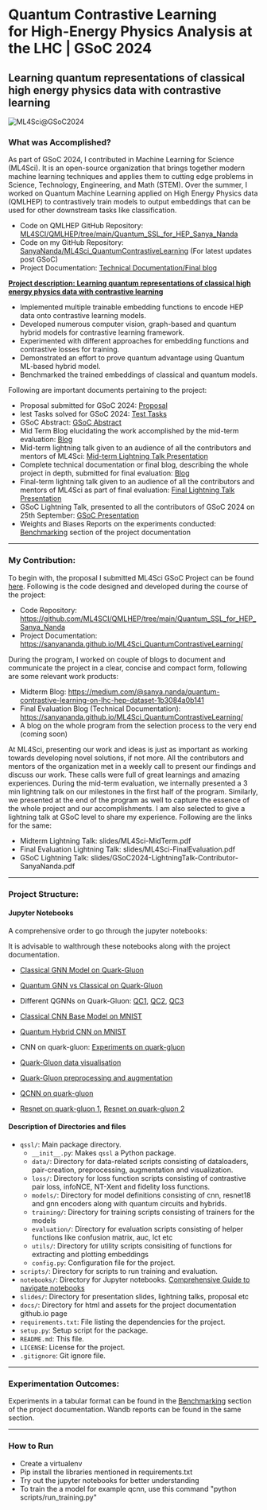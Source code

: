 # Quantum Contrastive Learning<br>for High-Energy Physics Analysis at the LHC | GSoC 2024
## Learning quantum representations of classical high energy physics data with contrastive learning


![ML4Sci@GSoC2024](https://miro.medium.com/v2/resize:fit:1100/format:webp/0*8KAp7eW2atsaRwdS.jpeg)

</hr>

### What was Accomplished?
As part of GSoC 2024, I contributed in Machine Learning for Science (ML4Sci). It is an open-source organization that brings together modern machine learning techniques and applies them to cutting edge problems in Science, Technology, Engineering, and Math (STEM). Over the summer, I worked on Quantum Machine Learning applied on High Energy Physics data (QMLHEP) to contrastively train models to output embeddings that can be used for other downstream tasks like classification.

- Code on QMLHEP GitHub Repository: [ML4SCI/QMLHEP/tree/main/Quantum_SSL_for_HEP_Sanya_Nanda](https://github.com/ML4SCI/QMLHEP/tree/main/Quantum_SSL_for_HEP_Sanya_Nanda)
- Code on my GitHub Repository: [SanyaNanda/ML4Sci_QuantumContrastiveLearning](https://github.com/SanyaNanda/ML4Sci_QuantumContrastiveLearning) (For latest updates post GSoC)
- Project Documentation: [Technical Documentation/Final blog](https://sanyananda.github.io/ML4Sci_QuantumContrastiveLearning/)


<b>[Project description: Learning quantum representations of classical high energy physics data with contrastive learning](https://ml4sci.org/gsoc/2024/proposal_QMLHEP3.html)</b>
- Implemented multiple trainable embedding functions to encode HEP data onto contrastive learning models.
- Developed numerous computer vision, graph-based and quantum hybrid models for contrastive learning framework.
- Experimented with different approaches for embedding functions and contrastive losses for training.
- Demonstrated an effort to prove quantum advantage using Quantum ML-based hybrid model.
- Benchmarked the trained embeddings of classical and quantum models.

Following are important documents pertaining to the project:
- Proposal submitted for GSoC 2024: [Proposal](slides/sanya-ml4sci-proposal.pdf)
- Iest Tasks solved for GSoC 2024: [Test Tasks](https://github.com/SanyaNanda/ML4Sci-QMLHEP-2024)
- GSoC Abstract: [GSoC Abstract](https://summerofcode.withgoogle.com/programs/2024/projects/IDScJm9Z)
- Mid Term Blog elucidating the work accomplished by the mid-term evaluation: [Blog](https://medium.com/@sanya.nanda/quantum-contrastive-learning-on-lhc-hep-dataset-1b3084a0b141)
- Mid-term lightning talk given to an audience of all the contributors and mentors of ML4Sci: [Mid-term Lightning Talk Presentation](slides/ML4Sci-MidTerm.pdf)
- Complete technical documentation or final blog, describing the whole project in depth, submitted for final evaluation: [Blog](https://sanyananda.github.io/ML4Sci_QuantumContrastiveLearning/)
- Final-term lightning talk given to an audience of all the contributors and mentors of ML4Sci as part of final evaluation: [Final Lightning Talk Presentation](slides/ML4Sci-FinalEvaluation.pdf)
- GSoC Lightning Talk, presented to all the contributors of GSoC 2024 on 25th September: [GSoC Presentation](slides/GSoC2024-LightningTalk-Contributor-SanyaNanda.pdf)
- Weights and Biases Reports on the experiments conducted: [Benchmarking](https://sanyananda.github.io/ML4Sci_QuantumContrastiveLearning/#benchmarking) section of the project documentation


<hr>

### My Contribution:
To begin with, the proposal I submitted ML4Sci GSoC Project can be found [here](slides/sanya-ml4sci-proposal.pdf).
Following is the code designed and developed during the course of the project:

- Code Repository: https://github.com/ML4SCI/QMLHEP/tree/main/Quantum_SSL_for_HEP_Sanya_Nanda
- Project Documentation: https://sanyananda.github.io/ML4Sci_QuantumContrastiveLearning/

During the program, I worked on couple of blogs to document and communicate the project in a clear, concise and compact form, following are some relevant work products:
- Midterm Blog: https://medium.com/@sanya.nanda/quantum-contrastive-learning-on-lhc-hep-dataset-1b3084a0b141
- Final Evaluation Blog (Technical Documentation): https://sanyananda.github.io/ML4Sci_QuantumContrastiveLearning/
- A blog on the whole program from the selection process to the very end (coming soon)

At ML4Sci, presenting our work and ideas is just as important as working towards developing novel solutions, if not more. All the contributors and mentors of the organization met in a weekly call to present our findings and discuss our work. These calls were full of great learnings and amazing experiences. During the mid-term evaluation, we internally presented a 3 min lightning talk on our milestones in the first half of the program. Similarly, we presented at the end of the program as well to capture the essence of the whole project and our accomplishments. I am also selected to give a lightning talk at GSoC level to share my experience. Following are the links for the same:
- Midterm Lightning Talk: slides/ML4Sci-MidTerm.pdf
- Final Evaluation Lightning Talk: slides/ML4Sci-FinalEvaluation.pdf
- GSoC Lightning Talk: slides/GSoC2024-LightningTalk-Contributor-SanyaNanda.pdf

<hr>

### Project Structure:


#### Jupyter Notebooks
A comprehensive order to go through the jupyter notebooks:

It is advisable to walthrough these notebooks along with the project documentation.
- [Classical GNN Model on Quark-Gluon](notebooks/gnn_cl_lct.ipynb)
- [Quantum GNN vs Classical on Quark-Gluon](notebooks/qgnn_cl_lct.ipynb)
- Different QGNNs on Quark-Gluon: [QC1](notebooks/qgnn_cl_lct.ipynb), [QC2](notebooks/qgnns1.ipynb), [QC3](notebooks/qgnns2.ipynb)
  
- [Classical CNN Base Model on MNIST](notebooks/Experiment_MNIST_0_1/2_classical_base_model_mnist-wandb.ipynb)
- [Quantum Hybrid CNN on MNIST](notebooks/Experiment_MNIST_0_1/3_hybrid_base_model_mnist.ipynb)
- CNN on quark-gluon: [Experiments on quark-gluon](notebooks/Experiment_quark_gluon)
  
- [Quark-Gluon data visualisation](notebooks/Experiment_quark_gluon/1_1_data_visualisation_preprocessing_qg.ipynb)
- [Quark-Gluon preprocessing and augmentation](notebooks/Experiment_quark_gluon/2_data_preprocessing_augmentation.ipynb)
- [QCNN on quark-gluon](notebooks/Experiment_quark_gluon/3_exp3_base_hybrid.ipynb)
- [Resnet on quark-gluon 1](notebooks/qg_resnet.ipynb), [Resnet on quark-gluon 2](notebooks/Experiment_quark_gluon/3_exp2_resnet18.ipynb)


#### Description of Directories and files

- `qssl/`: Main package directory.
  - `__init__.py`: Makes `qssl` a Python package.
  - `data/`: Directory for data-related scripts consisting of dataloaders, pair-creation, preprocessing, augmentation and visualization.
  - `loss/`: Directory for loss function scripts consisting of contrastive pair loss, infoNCE, NT-Xent and fidelity loss functions.
  - `models/`: Directory for model definitions consisting of cnn, resnet18 and gnn encoders along with quantum circuits and hybrids.
  - `training/`: Directory for training scripts consisting of trainers for the models
  - `evaluation/`: Directory for evaluation scripts consisting of helper functions like confusion matrix, auc, lct etc
  - `utils/`: Directory for utility scripts consisiting of functions for extracting and plotting embeddings
  - `config.py`: Configuration file for the project.
- `scripts/`: Directory for scripts to run training and evaluation.
- `notebooks/`: Directory for Jupyter notebooks. [Comprehensive Guide to navigate notebooks](#Jupyter-Notebooks)
- `slides/`: Directory for presentation slides, lightning talks, proposal etc
- `docs/`: Directory for html and assets for the project documentation github.io page
- `requirements.txt`: File listing the dependencies for the project.
- `setup.py`: Setup script for the package.
- `README.md`: This file.
- `LICENSE`: License for the project.
- `.gitignore`: Git ignore file.

<hr>

### Experimentation Outcomes:

Experiments in a tabular format can be found in the [Benchmarking](https://sanyananda.github.io/ML4Sci_QuantumContrastiveLearning/#benchmarking) section of the project documentation. Wandb reports can be found in the same section.

<hr>

### How to Run
- Create a virtualenv
- Pip install the libraries mentioned in requirements.txt
- Try out the jupyter notebooks for better understanding
- To train the a model for example qcnn, use this command "python scripts/run_training.py"